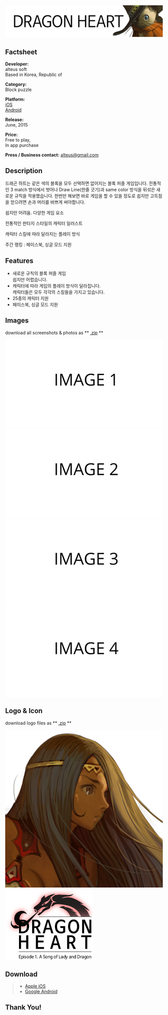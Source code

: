 # ![alteus soft](../../assets/images/headerDragonHeart.png)

## Factsheet

**Developer:**  
alteus soft  
Based in Korea, Republic of

**Category:**  
Block puzzle

**Platform:**  
[iOS][dnIos]  
[Android][dnAndroid]

**Release:**  
June, 2015

**Price:**  
Free to play,  
In app purchase

**Press / Business contact:**
[alteus@gmail.com][contact]

## Description

드래곤 하트는 같은 색의 블록을 모두 선택하면 없어지는 블록 퍼즐 게임입니다.
전통적인 3 match 방식에서 벗어나 Draw Line(한줄 긋기)과 same color 방식을 뒤섞은 새로운 규칙을
적용했습니다.
한번만 해보면 바로 게임을 할 수 있을 정도로 쉽지만 고득점을 얻으려면 손과 머리를 바쁘게 써야합니다.


쉽지만 어려움. 다양한 게임 요소

전통적인 판타지 스타일의 캐릭터 일러스트

캐릭터 스킬에 따라 달라지는 플레이 방식

주간 랭킹 : 페이스북, 싱글 모드 지원






## Features

* 새로운 규칙의 블록 퍼즐 게임  
쉽지만 어렵습니다.
* 캐릭터에 따라 게임의 플레이 방식이 달라집니다.  
캐릭터들은 모두 각각의 스킬들을 가지고 있습니다.
* 25종의 캐릭터 지원  
* 페이스북, 싱글 모드 지원  

## Images

download all screenshots & photos as ** [.zip](../../assets/images/images.zip "Images zip") **

[![image_01_name](../../assets/images/image_01.png)](../../assets/images/image_01.png)
[![image_02_name](../../assets/images/image_02.png)](../../assets/images/image_02.png)
[![image_03_name](../../assets/images/image_03.png)](../../assets/images/image_03.png)
[![image_04_name](../../assets/images/image_04.png)](../../assets/images/image_04.png)

## Logo & Icon

download logo files as ** [.zip](../../assets/images/logoDragonHeart.zip "Logo & Icon zip") **

[![icon](../../assets/images/iconDragonHeart.png)](../../assets/images/iconDragonHeart.png "Icon")
[![logo](../../assets/images/logoDragonHeart.png)](../../assets/images/logoDragonHeart.png "Logo")

## Download

> * [Apple iOS][dnIos]
> * [Google Android][dnAndroid]

## Thank You!

<!--- =====================================================================  -->
<!--- Referenced links -->

[homepage]: http://companydomain.com "Company Name"

[contact]: mailto:alteus@gmail.com

[dnIos]: https://dragonheart.parseapp.com
[dnAndroid]: https://dragonheart.parseapp.com

<!--- Social -->

[twitter]: https://twitter.com/companyname
[facebook]: https://facebook.com/companyname
[skype]: callto:companyskypename

<!--- Projects  -->

[Korean]: projects/DragonHeart_KR/
